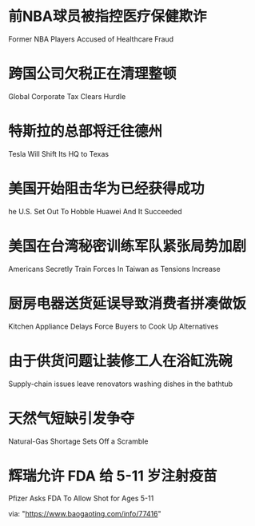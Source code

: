[#]: subject: "华尔街日报简讯-2021-10-08"
[#]: via: "https://www.baogaoting.com/info/77416"
[#]: author: "https://www.baogaoting.com/info/77416"
[#]: collector: "guevaraya"
[#]: translator: "guevaraya "
[#]: reviewer: " "
[#]: publisher: " "
[#]: url: " "

# 前NBA球员被指控医疗保健欺诈
Former NBA Players Accused of Healthcare Fraud
# 跨国公司欠税正在清理整顿
Global Corporate Tax Clears Hurdle
# 特斯拉的总部将迁往德州
Tesla Will Shift Its HQ to Texas
# 美国开始阻击华为已经获得成功
he U.S. Set Out To Hobble Huawei And It Succeeded
# 美国在台湾秘密训练军队紧张局势加剧
Americans Secretly Train Forces In Taiwan as Tensions Increase
# 厨房电器送货延误导致消费者拼凑做饭
Kitchen Appliance Delays Force Buyers to Cook Up Alternatives
# 由于供货问题让装修工人在浴缸洗碗
Supply-chain issues leave renovators washing dishes in the bathtub
# 天然气短缺引发争夺
Natural-Gas Shortage Sets Off a Scramble
# 辉瑞允许 FDA 给 5-11 岁注射疫苗
Pfizer Asks FDA To Allow Shot for Ages 5-11


via: "https://www.baogaoting.com/info/77416"
